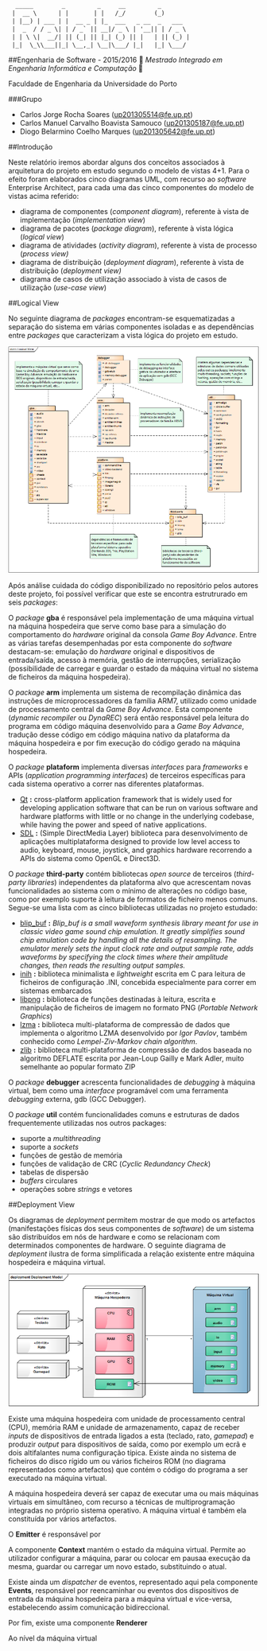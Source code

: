 ```
  _____        _         _     __         _        
 |  __ \      | |       | |   /_/        (_)       
 | |__) | ___ | |  __ _ | |_  ___   _ __  _   ___  
 |  _  / / _ \| | / _` || __|/ _ \ | '__|| | / _ \ 
 | | \ \|  __/| || (_| || |_| (_) || |   | || (_) |
 |_|  \_\\___||_| \__,_| \__|\___/ |_|   |_| \___/ 
 ```
##Engenharia de Software - 2015/2016
:floppy_disk:  *Mestrado Integrado em Engenharia Informática e Computação*   :floppy_disk:

Faculdade de Engenharia da Universidade do Porto

###Grupo
* Carlos Jorge Rocha Soares (up201305514@fe.up.pt)
* Carlos Manuel Carvalho Boavista Samouco (up201305187@fe.up.pt)
* Diogo Belarmino Coelho Marques (up201305642@fe.up.pt)

##Introdução

Neste relatório iremos abordar alguns dos conceitos associados à arquitetura do projeto em estudo segundo o modelo de  vistas 4+1. Para o efeito foram elaborados cinco diagramas UML, com recurso ao *software* Enterprise Architect, para cada uma das cinco componentes do modelo de vistas acima referido:
- diagrama de componentes (*component diagram*), referente à vista de implementação (*implementation view*)
- diagrama de pacotes (*package diagram*), referente à vista lógica (*logical view*)
- diagrama de atividades (*activity diagram*), referente à vista de processo (*process view)*
- diagrama de distribuição (*deployment diagram*), referente à vista de distribuição (*deployment view)*
- diagrama de casos de utilização associado à vista de casos de utilização (*use-case view*)

##Logical View

No seguinte diagrama de *packages* encontram-se esquematizadas a separação do sistema em várias componentes isoladas e as dependências entre *packages* que caracterizam a vista lógica do projeto em estudo.

![](Assignment3/logical-view.png)

Após análise cuidada do código disponibilizado no repositório pelos autores deste projeto, foi possível verificar que este se encontra estrutrurado em seis *packages*:

O *package* **gba** é responsável pela implementação de uma máquina virtual na máquina hospedeira que serve como base para a simulação do comportamento do *hardware* original da consola *Game Boy Advance*. Entre as várias tarefas desempenhadas por esta componente do *software* destacam-se: emulação do *hardware* original e dispositivos de entrada/saída, acesso à memória, gestão de interrupções, serialização (possibilidade de carregar e guardar o estado da máquina virtual no sistema de ficheiros da máquina hospedeira).

O *package* **arm** implementa um sistema de recompilação dinâmica das instruções de microprocessadores da família ARM7, utilizado como unidade de processamento central da *Game Boy Advance*. Esta componente (*dynamic recompiler* ou *DynaREC*) será então responsável pela leitura do programa em código máquina desenvolvido para a *Game Boy Advance*, tradução desse código em código máquina nativo da plataforma da máquina hospedeira e por fim execução do código gerado na máquina hospedeira.

O *package* **plataform** implementa diversas *interfaces* para *frameworks* e APIs (*application programming interfaces*) de terceiros específicas para cada sistema operativo a correr nas diferentes plataformas.
- [Qt](http://www.qt.io/developers) **:** cross-platform application framework that is widely used for developing application software that can be run on various software and hardware platforms with little or no change in the underlying codebase, while having the power and speed of native applications.
- [SDL](https://www.libsdl.org) **:** (Simple DirectMedia Layer) biblioteca para desenvolvimento de aplicações multiplataforma designed to provide low level access to audio, keyboard, mouse, joystick, and graphics hardware recorrendo a APIs do sistema como OpenGL e Direct3D.

O *package* **third-party** contém bibliotecas *open source* de terceiros (*third-party libraries*) independentes da plataforma alvo que acrescentam novas funcionalidades ao sistema com o mínimo de alterações no código base, como por exemplo suporte à leitura de formatos de ficheiro menos comuns. Segue-se uma lista com as cinco bibliotecas utilizadas no projeto estudado: 
- [blip_buf](https://code.google.com/p/blip-buf/) **:** *Blip_buf is a small waveform synthesis library meant for use in classic video game sound chip emulation. It greatly simplifies sound chip emulation code by handling all the details of resampling. The emulator merely sets the input clock rate and output sample rate, adds waveforms by specifying the clock times where their amplitude changes, then reads the resulting output samples.*
- [inih](https://github.com/benhoyt/inih) **:** biblioteca minimalista e *lightweight* escrita em C para leitura de ficheiros de configuração .INI, concebida especialmente para correr em sistemas embarcados
- [libpng](http://www.libpng.org/pub/png/libpng.html) **:** biblioteca de funções destinadas à leitura, escrita e manipulação de ficheiros de imagem no formato PNG (*Portable Network Graphics*)
- [lzma](http://www.7-zip.org/sdk.html) **:** biblioteca multi-plataforma de compressão de dados que implementa o algoritmo LZMA desenvolvido por *Igor Pavlov*, também conhecido como *Lempel-Ziv-Markov chain algorithm*.
- [zlib](http://www.zlib.net) **:** biblioteca multi-plataforma de compressão de dados baseada no algoritmo DEFLATE escrita por Jean-Loup Gailly e Mark Adler, muito semelhante ao popular formato ZIP

O *package* **debugger** acrescenta funcionalidades de *debugging* à máquina virtual, bem como uma *interface* programável com uma ferramenta *debugging* externa, gdb (GCC Debugger).

O *package* **util** contém funcionalidades comuns e estruturas de dados frequentemente utilizadas nos outros packages:
- suporte a *multithreading*
- suporte a *sockets*
- funções de gestão de memória
- funções de validação de CRC (*Cyclic Redundancy Check*)
- tabelas de dispersão
- *buffers* circulares
- operações sobre *strings* e vetores

##Deployment View

Os diagramas de *deployment* permitem mostrar de que modo os artefactos (manifestações físicas dos seus componentes de *software*) de um sistema são distribuídos em nós de hardware e como se relacionam com determinados componentes de hardware. O seguinte diagrama de *deployment* ilustra de forma simplificada a relação existente entre máquina hospedeira e máquina virtual.

![](Assignment3/deployment-view.png)

Existe uma máquina hospedeira com unidade de processamento central (CPU), memória RAM e unidade de armazenamento, capaz de receber *inputs* de dispositivos de entrada ligados a esta (teclado, rato, *gamepad*) e produzir *output* para dispositivos de saída, como por exemplo um ecrã e dois altifalantes numa configuração típica. Existe ainda no sistema de ficheiros do disco rígido um ou vários ficheiros ROM (no diagrama representados como artefactos) que contém o código do programa a ser executado na máquina virtual.

A máquina hospedeira deverá ser capaz de executar uma ou mais máquinas virtuais em simultâneo, com recurso a técnicas de multiprogramação integradas no próprio sistema operativo. A máquina virtual é também ela constituída por vários artefactos.

O **Emitter** é responsável por

A componente **Context** mantém o estado da máquina virtual. Permite ao utilizador configurar a máquina, parar ou colocar em pausaa execução da mesma, guardar ou carregar um novo estado, substituindo o atual.

Existe ainda um *dispatcher* de eventos, representado aqui pela componente **Events**, responsável por reencaminhar ou eventos dos dispositivos de entrada da máquina hospedeira para a máquina virtual e vice-versa, estabelecendo assim comunicação bidireccional.

Por fim, existe uma componente **Renderer**

Ao nível da máquina virtual
